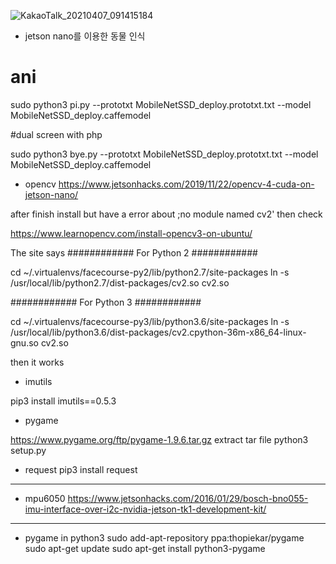 ![KakaoTalk_20210407_091415184](https://user-images.githubusercontent.com/63273173/113792789-b5b44e00-9781-11eb-9936-9e4c2d5a9dd3.jpg)


- jetson nano를 이용한 동물 인식



# ani
sudo python3 pi.py --prototxt MobileNetSSD_deploy.prototxt.txt --model MobileNetSSD_deploy.caffemodel


#dual screen with php


sudo python3 bye.py --prototxt MobileNetSSD_deploy.prototxt.txt --model MobileNetSSD_deploy.caffemodel



- opencv
https://www.jetsonhacks.com/2019/11/22/opencv-4-cuda-on-jetson-nano/

after finish install
but have a error about ;no module named cv2'
then check 

https://www.learnopencv.com/install-opencv3-on-ubuntu/


The site says
############ For Python 2 ############

cd ~/.virtualenvs/facecourse-py2/lib/python2.7/site-packages
ln -s /usr/local/lib/python2.7/dist-packages/cv2.so cv2.so

############ For Python 3 ############

cd ~/.virtualenvs/facecourse-py3/lib/python3.6/site-packages
ln -s /usr/local/lib/python3.6/dist-packages/cv2.cpython-36m-x86_64-linux-gnu.so cv2.so

then it works


- imutils

pip3 install imutils==0.5.3

- pygame

https://www.pygame.org/ftp/pygame-1.9.6.tar.gz
extract tar file
python3 setup.py


- request
pip3 install request

------------------------------
- mpu6050
https://www.jetsonhacks.com/2016/01/29/bosch-bno055-imu-interface-over-i2c-nvidia-jetson-tk1-development-kit/



---------------------------------------
- pygame in python3
sudo add-apt-repository ppa:thopiekar/pygame
sudo apt-get update
sudo apt-get install python3-pygame
